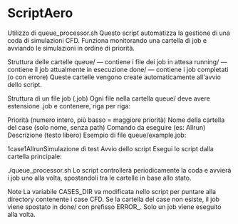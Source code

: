 # ScriptAero
Utilizzo di queue_processor.sh
Questo script automatizza la gestione di una coda di simulazioni CFD. Funziona monitorando una cartella di job e avviando le simulazioni in ordine di priorità.

Struttura delle cartelle
queue/ — contiene i file dei job in attesa
running/ — contiene il job attualmente in esecuzione
done/ — contiene i job completati (o con errore)
Queste cartelle vengono create automaticamente all'avvio dello script.

Struttura di un file job (.job)
Ogni file nella cartella queue/ deve avere estensione .job e contenere, riga per riga:

Priorità (numero intero, più basso = maggiore priorità)
Nome della cartella del case (solo nome, senza path)
Comando da eseguire (es: Allrun)
Descrizione (testo libero)
Esempio di file queue/example.job:


1case1AllrunSimulazione di test
Avvio dello script
Esegui lo script dalla cartella principale:


./queue_processor.sh
Lo script controllerà periodicamente la coda e avvierà i job uno alla volta, spostandoli tra le cartelle in base allo stato.

Note
La variabile CASES_DIR va modificata nello script per puntare alla directory contenente i case CFD.
Se la cartella del case non esiste, il job viene spostato in done/ con prefisso ERROR_.
Solo un job viene eseguito alla volta.